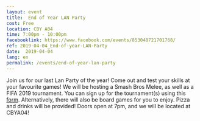 ```yaml
---
layout: event
title:  End of Year LAN Party
cost: Free
location: CBY A04
time: 7:00pm - 10:00pm
facebooklink: https://www.facebook.com/events/853048721701768/
ref: 2019-04-04_End-of-year-LAN-Party
date:  2019-04-04
lang: en
permalink: /events/end-of-year-lan-party
---
```


Join us for our last Lan Party of the year! Come out and test your skills at your favourite games! We will be hosting a Smash Bros Melee, as well as a FIFA 2019 tournament. You can sign up for the tournament(s) using this [form](https://docs.google.com/forms/d/e/1FAIpQLScMWxsszFDUeLSAKxDsXJSiwSy8ax5HHAu2doK5ccRWUJ84zQ/viewform). Alternatively, there will also be board games for you to enjoy. Pizza and drinks will be provided! Doors open at 7pm, and we will be located at CBYA04!
